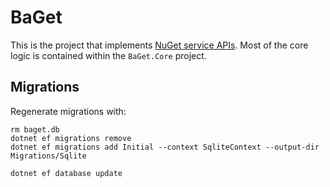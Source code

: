# BaGet

This is the project that implements [NuGet service APIs](https://docs.microsoft.com/en-us/nuget/api/overview). Most of the core logic is contained within the `BaGet.Core` project.

## Migrations

Regenerate migrations with:

```
rm baget.db
dotnet ef migrations remove
dotnet ef migrations add Initial --context SqliteContext --output-dir Migrations/Sqlite

dotnet ef database update
```